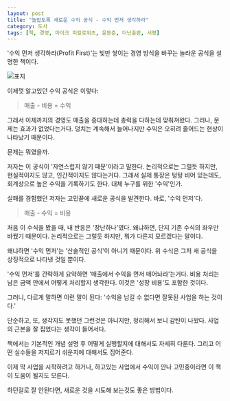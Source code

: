 ```yaml
---
layout: post
title: "놀랍도록 새로운 수익 공식 - 수익 먼저 생각하라"
category: 도서
tags: [책, 경영, 마이크 미칼로위츠, 윤동준, 더난출판, 서평]
---
```


'수익 먼저 생각하라(Profit First)'는
빛만 쌓이는 경영 방식을 바꾸는 놀라운 공식을 설명한 책이다.

![표지](https://lh3.googleusercontent.com/-FBR8a_Okr-8/WhQ3xoGd1zI/AAAAAAAAbBs/33vykm_wdxkduI_uAeEyt0qkum-8FFLCgCE0YBhgL/s480/profit-first-book.jpg)

이제껏 알고있던 수익 공식은 이렇다:

> 매출 - 비용 = 수익

그래서 이제까지의 경영도 매출을 증대하는데 총력을 다하는데 맞춰져왔다.
그러나, 문제는 효과가 없었다는거다.
덩치는 계속해서 늘어나지만 수익은 오히려 줄어드는 현상이 나타났기 때문이다.

문제는 뭐였을까.

저자는 이 공식이 '자연스럽지 않기 때문'이라고 말한다.
논리적으로는 그럴듯 하지만, 현실적이지도 않고, 인간적이지도 않다는거다.
그래서 실제 통장은 텅텅 비어 있는데도, 회계상으로 높은 수익을 기록하기도 한다.
대체 누구를 위한 '수익'인가.

실패를 경험했던 저자는 고민끝에 새로운 공식을 발견한다.
바로, '수익 먼저'다.

> 매출 - 수익 = 비용

처음 이 수식을 봤을 때, 내 반응은 '장난하나'였다.
왜냐하면, 단지 기존 수식의 좌우만 바꿨기 때문이다.
논리적으로는 그럴듯 하지만, 뭐가 다른지 모르겠다는 말이다.

왜냐하면 '수익 먼저'는 '산술적인 공식'이 아니기 때문이다.
위 수식은 그저 새 공식을 상징적으로 나타낸 것일 뿐이다.

'수익 먼저'를 간략하게 요약하면 '매출에서 수익을 먼저 떼어놔라'는거다.
비용 처리는 남은 금액 안에서 어떻게 처리할지 생각한다.
이것은 '성장 비용'도 포함한 것이다.

그러니, 다르게 말하면 이런 말이 된다:
'수익을 남길 수 없다면 잘못된 사업을 하는 것이다.'

단순하고, 또, 생각지도 못했던 그런것은 아니지만,
정리해서 보니 감탄이 나왔다.
사업의 근본을 잘 집었다는 생각이 들어서다.

책에서는 기본적인 개념 설명 후 어떻게 실행할지에 대해서도 자세히 다룬다.
그리고 어떤 실수들을 저지르기 쉬운지에 대해서도 집어준다.

이제 막 사업을 시작하려고 하거나,
하고있는 사업에서 수익이 안나 고민중이라면
이 책이 도움이 될지도 모른다.

하던걸로 잘 안된다면,
새로운 것을 시도해 보는것도 좋은 방법이다.
